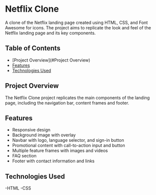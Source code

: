 # Netflix Clone

A clone of the Netflix landing page created using HTML, CSS, and Font Awesome for icons. The project aims to replicate the look and feel of the Netflix landing page and its key components.

## Table of Contents

- [Project Overview](#Project Overview)
- [Features](#features)
- [Technologies Used](#technologies-used)

## Project Overview

The Netflix Clone project replicates the main components of the landing page, including the navigation bar, content frames and footer.

## Features

- Responsive design
- Background image with overlay
- Navbar with logo, language selector, and sign-in button
- Promotional content with call-to-action input and button
- Multiple feature frames with images and videos
- FAQ section
- Footer with contact information and links

## Technologies Used

-HTML
-CSS
